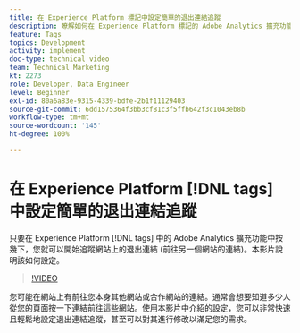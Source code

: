 ```yaml
---
title: 在 Experience Platform 標記中設定簡單的退出連結追蹤
description: 瞭解如何在 Experience Platform 標記的 Adobe Analytics 擴充功能中，只需要數次點選即可追蹤網站上的退出連結 (前往另一個網站的連結)。
feature: Tags
topics: Development
activity: implement
doc-type: technical video
team: Technical Marketing
kt: 2273
role: Developer, Data Engineer
level: Beginner
exl-id: 80a6a83e-9315-4339-bdfe-2b1f11129403
source-git-commit: 6dd1575364f3bb3cf81c3f5ffb642f3c1043eb8b
workflow-type: tm+mt
source-wordcount: '145'
ht-degree: 100%

---
```


# 在 Experience Platform [!DNL tags] 中設定簡單的退出連結追蹤

只要在 Experience Platform [!DNL tags] 中的 Adobe Analytics 擴充功能中按幾下，您就可以開始追蹤網站上的退出連結 (前往另一個網站的連結)。本影片說明該如何設定。

>[!VIDEO](https://video.tv.adobe.com/v/25763/?quality=12&learn=on)

您可能在網站上有前往您本身其他網站或合作網站的連結。通常會想要知道多少人從您的頁面按一下連結前往這些網站。使用本影片中介紹的設定，您可以非常快速且輕鬆地設定退出連結追蹤，甚至可以對其進行修改以滿足您的需求。
